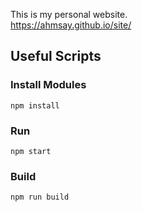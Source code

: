 This is my personal website.  
https://ahmsay.github.io/site/

## Useful Scripts
### Install Modules
`npm install`
### Run
`npm start`
### Build
`npm run build`
